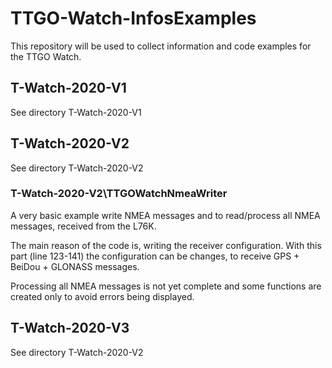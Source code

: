 # TTGO-Watch-InfosExamples

This repository will be used to collect information and code examples for the TTGO Watch.

## T-Watch-2020-V1
See directory T-Watch-2020-V1

## T-Watch-2020-V2
See directory T-Watch-2020-V2

### T-Watch-2020-V2\TTGOWatchNmeaWriter
A very basic example write NMEA messages and to read/process all NMEA messages, received from the L76K.

The main reason of the code is, writing the receiver configuration. With this part (line 123-141) the configuration can be changes, to receive GPS + BeiDou + GLONASS messages.

Processing all NMEA messages is not yet complete and some functions are created only to avoid errors being displayed.

## T-Watch-2020-V3
See directory T-Watch-2020-V2